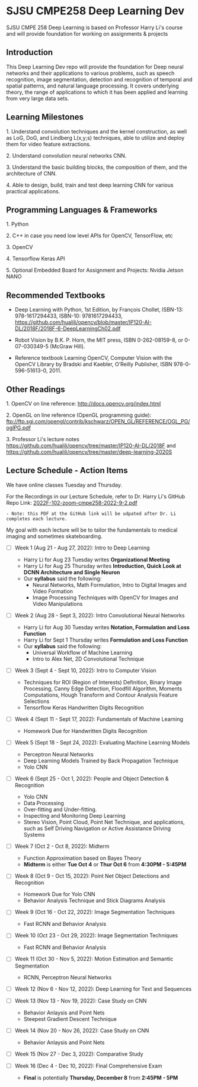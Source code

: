 # SJSU CMPE258 Deep Learning Dev

SJSU CMPE 258 Deep Learning is based on Professor Harry Li's course and will provide foundation for working on assignments &amp; projects

## Introduction

This Deep Learning Dev repo will provide the foundation for Deep neural networks and their applications to various problems, such as speech recognition, image segmentation, detection and recognition of temporal and spatial patterns, and natural language processing. It covers underlying theory, the range of applications to which it has been applied and learning from very large data sets.

## Learning Milestones

1\. Understand convolution techniques and the kernel construction, as well as LoG, DoG, and Lindberg L(x,y;s) techniques, able to utilize and deploy them for video feature extractions.

2\. Understand convolution neural networks CNN.

3\. Understand the basic building blocks, the composition of them, and the architecture of CNN.

4\. Able to design, build, train and test deep learning CNN for various practical applications.

## Programming Languages & Frameworks

1\. Python

2\. C++ in case you need low level APIs for OpenCV, TensorFlow, etc

3\. OpenCV

4\. Tensorflow Keras API

5\. Optional Embedded Board for Assignment and Projects: Nvidia Jetson NANO

## Recommended Textbooks

- Deep Learning with Python, 1st Edition, by François Chollet, ISBN-13: 978-1617294433, ISBN-10:
9781617294433, https://github.com/hualili/opencv/blob/master/IP120-AI-DL/2018F/2018F-6-DeepLearningCh02.pdf

- Robot Vision by B.K. P. Horn, the MIT press, ISBN 0-262-08159-8, or 0-07-030349-5 (McGraw Hill).

- Reference textbook Learning OpenCV, Computer Vision with the OpenCV Library by Bradski and Kaebler, O’Reilly Publisher, ISBN 978-0-596-51613-0, 2011.

## Other Readings

1\. OpenCV on line reference: http://docs.opencv.org/index.html

2\. OpenGL on line reference (OpenGL programming guide):
ftp://ftp.sgi.com/opengl/contrib/kschwarz/OPEN_GL/REFERENCE/OGL_PG/oglPG.pdf

3\. Professor Li's lecture notes https://github.com/hualili/opencv/tree/master/IP120-AI-DL/2018F and
https://github.com/hualili/opencv/tree/master/deep-learning-2020S

## Lecture Schedule - Action Items

We have online classes Tuesday and Thursday.

For the Recordings in our Lecture Schedule, refer to Dr. Harry Li's GitHub Repo Link: [2022F-102-zoom-cmpe258-2022-9-2.pdf](https://github.com/hualili/opencv/blob/master/deep-learning-2022s/2022F-102-zoom-cmpe258-2022-9-2.pdf)

    - Note: this PDF at the GitHub link will be udpated after Dr. Li completes each lecture.

My goal with each lecture will be to tailor the fundamentals to medical imaging and sometimes skateboarding.

- [ ] Week 1 (Aug 21 - Aug 27, 2022): Intro to Deep Learning
    - Harry Li for Aug 23 Tuesday writes **Organizational Meeting**
    - Harry Li for Aug 25 Thursday writes **Introduction, Quick Look at DCNN Architecture and Single Neuron**
    - Our **syllabus** said the following:
        - Neural Networks, Math Formulation, Intro to Digital Images and Video Formation
        - Image Processing Techniques with OpenCV for Images and Video Manipulations

- [ ] Week 2 (Aug 28 - Sept 3, 2022): Intro Convolutional Neural Networks
    - Harry Li for Aug 30 Tuesday writes **Notation, Formulation and Loss Function**
    - Harry Li for Sept 1 Thursday writes **Formulation and Loss Function**
    - Our **syllabus** said the following:
        - Universal Workflow of Machine Learning
        - Intro to Alex Net, 2D Convolutional Technique

- [ ] Week 3 (Sept 4 - Sept 10, 2022): Intro to Computer Vision
    - Techniques for ROI (Region of Interests) Definition, Binary Image Processing, Canny Edge Detection, Floodfill Algorithm, Moments Computations, Hough Transform and Contour Analysis Feature Selections
    - Tensorflow Keras Handwritten Digits Recognition

- [ ] Week 4 (Sept 11 - Sept 17, 2022): Fundamentals of Machine Learning
    - Homework Due for Handwritten Digits Recognition

- [ ] Week 5 (Sept 18 - Sept 24, 2022): Evaluating Machine Learning Models
    - Perceptron Neural Networks
    - Deep Learning Models Trained by Back Propagation Technique
    - Yolo CNN

- [ ] Week 6 (Sept 25 - Oct 1, 2022): People and Object Detection & Recognition
    - Yolo CNN
    - Data Processing
    - Over-fitting and Under-fitting.
    - Inspecting and Monitoring Deep Learning
    - Stereo Vision, Point Cloud, Point Net Technique, and applications, such as Self Driving Navigation or Active Assistance Driving Systems

- [ ] Week 7 (Oct 2 - Oct 8, 2022): Midterm
    - Function Approximation based on Bayes Theory
    - **Midterm** is either **Tue Oct 4** or **Thur Oct 6** from **4:30PM - 5:45PM**

- [ ] Week 8 (Oct 9 - Oct 15, 2022): Point Net Object Detections and Recognition
    - Homework Due for Yolo CNN
    - Behavior Analysis Technique and Stick Diagrams Analysis

- [ ] Week 9 (Oct 16 - Oct 22, 2022): Image Segmentation Techniques
    - Fast RCNN and Behavior Analysis

- [ ] Week 10 (Oct 23 - Oct 29, 2022): Image Segmentation Techniques
    - Fast RCNN and Behavior Analysis

- [ ] Week 11 (Oct 30 - Nov 5, 2022): Motion Estimation and Semantic Segmentation
    - RCNN, Perceptron Neural Networks

- [ ] Week 12 (Nov 6 - Nov 12, 2022): Deep Learning for Text and Sequences

- [ ] Week 13 (Nov 13 - Nov 19, 2022): Case Study on CNN
    - Behavior Anlaysis and Point Nets
    - Steepest Gradient Descent Technique

- [ ] Week 14 (Nov 20 - Nov 26, 2022): Case Study on CNN
    - Behavior Anlaysis and Point Nets

- [ ] Week 15 (Nov 27 - Dec 3, 2022): Comparative Study

- [ ] Week 16 (Dec 4 - Dec 10, 2022): Final Comprehensive Exam
    - **Final** is potentially **Thursday, December 8** from **2:45PM - 5PM**